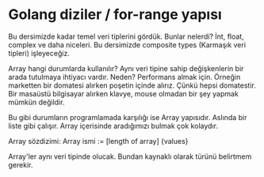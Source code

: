 # Golang diziler / for-range yapısı
 
Bu dersimizde kadar temel veri tiplerini gördük. Bunlar nelerdi? İnt, float, complex ve daha niceleri.
Bu dersimizde composite types (Karmaşık veri tipleri) işleyeceğiz.

Array hangi durumlarda kullanılır? Aynı veri tipine sahip değişkenlerin bir arada tutulmaya ihtiyacı vardır. Neden? Performans almak için. Örneğin marketten bir domatesi alırken poşetin içinde alırız. Çünkü hepsi domatestir. Bir masaüstü bilgisayar alırken klavye, mouse olmadan bir şey yapmak mümkün değildir.

Bu gibi durumların programlamada karşılığı ise Array yapısıdır. Aslında bir liste gibi çalışır. Array içerisinde aradığımızı bulmak çok kolaydır.

Array sözdizimi:
    Array ismi := [length of array]  {values}

Array'ler aynı veri tipinde olucak. Bundan kaynaklı olarak türünü belirtmem gerekir.
